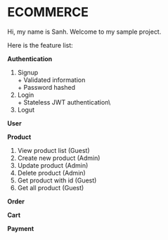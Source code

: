 # ECOMMERCE

Hi, my name is Sanh. 
Welcome to my sample project.

Here is the feature list:

**Authentication**
  1. Signup\
    + Validated information\
    + Password hashed
  2. Login\
    + Stateless JWT authentication\
  3. Logut

**User**

**Product**
  1. View product list (Guest)
  2. Create new product (Admin)
  3. Update product (Admin)
  4. Delete product (Admin)
  5. Get product with id (Guest)
  6. Get all product (Guest)
    
**Order**

**Cart**

**Payment**
